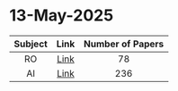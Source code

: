 # 13-May-2025

| Subject | Link | Number of Papers |
|:-----:|:----:|:----------------:|
| RO | [Link](https://github.com/KJaebye/EmbodiedAI-Robotics-arXiv-Daily-Reporter/tree/main/13-May-2025/RO) | 78 |
| AI | [Link](https://github.com/KJaebye/EmbodiedAI-Robotics-arXiv-Daily-Reporter/tree/main/13-May-2025/AI) | 236 |
